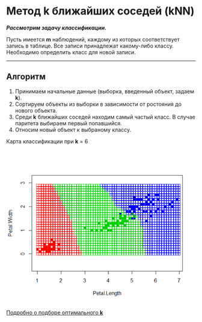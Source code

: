 # Метод k ближайших соседей (kNN)

***Рассмотрим задачу классификации.***

Пусть имеется **m** наблюдений, каждому из которых соответствует запись в таблице. Все записи принадлежат какому-либо классу. Необходимо определить класс для новой записи.

---

## Алгоритм
1. Принимаем начальные данные (выборка, введенный объект, задаем **k**).
2. Сортируем объекты из выборки в зависимости от ростояния до нового объекта.
3. Среди **k** ближайших соседей находим самый частый класс. В случае паритета выбираем первый попавшийся.
4. Относим новый объект к выбраному классу.

Карта классификации при **k** = 6

![Ну нет ее и все! Отстань!](/kNN/6NN.png)

[Подробно о подборе оптимального **k**](https://github.com/Vector232/ML1/tree/master/kNNLOO)
